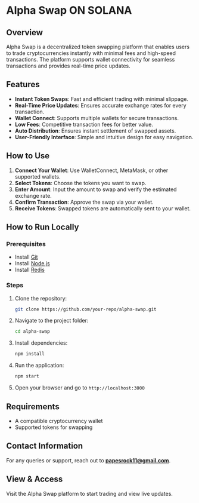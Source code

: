# Alpha Swap ON SOLANA

## Overview
Alpha Swap is a decentralized token swapping platform that enables users to trade cryptocurrencies instantly with minimal fees and high-speed transactions. The platform supports wallet connectivity for seamless transactions and provides real-time price updates.

## Features
- **Instant Token Swaps**: Fast and efficient trading with minimal slippage.
- **Real-Time Price Updates**: Ensures accurate exchange rates for every transaction.
- **Wallet Connect**: Supports multiple wallets for secure transactions.
- **Low Fees**: Competitive transaction fees for better value.
- **Auto Distribution**: Ensures instant settlement of swapped assets.
- **User-Friendly Interface**: Simple and intuitive design for easy navigation.

## How to Use
1. **Connect Your Wallet**: Use WalletConnect, MetaMask, or other supported wallets.
2. **Select Tokens**: Choose the tokens you want to swap.
3. **Enter Amount**: Input the amount to swap and verify the estimated exchange rate.
4. **Confirm Transaction**: Approve the swap via your wallet.
5. **Receive Tokens**: Swapped tokens are automatically sent to your wallet.

## How to Run Locally
### Prerequisites
- Install [Git](https://git-scm.com/)
- Install [Node.js](https://nodejs.org/)
- Install [Redis](https://redis.io/)

### Steps
1. Clone the repository:
   ```sh
   git clone https://github.com/your-repo/alpha-swap.git
   ```
2. Navigate to the project folder:
   ```sh
   cd alpha-swap
   ```
3. Install dependencies:
   ```sh
   npm install
   
4. Run the application:
   ```sh
   npm start
   ```
5. Open your browser and go to `http://localhost:3000`

## Requirements
- A compatible cryptocurrency wallet
- Supported tokens for swapping

## Contact Information
For any queries or support, reach out to **papesrock11@gmail.com**.

## View & Access
Visit the Alpha Swap platform to start trading and view live updates.
